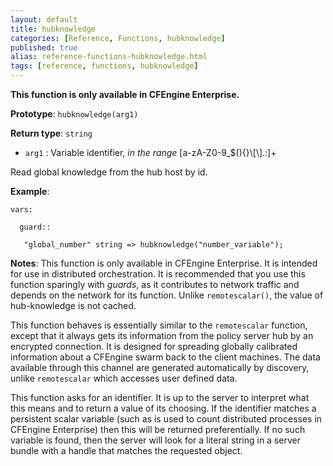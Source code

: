 ```yaml
---
layout: default
title: hubknowledge
categories: [Reference, Functions, hubknowledge]
published: true
alias: reference-functions-hubknowledge.html
tags: [reference, functions, hubknowledge]
---
```


**This function is only available in CFEngine Enterprise.**

**Prototype**: `hubknowledge(arg1)`

**Return type**: `string`

* `arg1` : Variable identifier, *in the range*
[a-zA-Z0-9\_\$(){}\\[\\].:]+

Read global knowledge from the hub host by id.

**Example**:

```cf3
vars:

  guard::

   "global_number" string => hubknowledge("number_variable");
```

**Notes**:
This function is only available in CFEngine Enterprise. It
is intended for use in distributed orchestration. It is recommended that
you use this function sparingly with *guards*, as it contributes to
network traffic and depends on the network for its function. Unlike
`remotescalar()`, the value of hub-knowledge is not cached.

This function behaves is essentially similar to the `remotescalar`
function, except that it always gets its information from the policy
server hub by an encrypted connection. It is designed for spreading
globally calibrated information about a CFEngine swarm back to the
client machines. The data available through this channel are generated
automatically by discovery, unlike `remotescalar` which accesses user
defined data.

This function asks for an identifier. It is up to the server to
interpret what this means and to return a value of its choosing. If the
identifier matches a persistent scalar variable (such as is used to
count distributed processes in CFEngine Enterprise) then this will be
returned preferentially. If no such variable is found, then the server
will look for a literal string in a server bundle with a handle that
matches the requested object.
